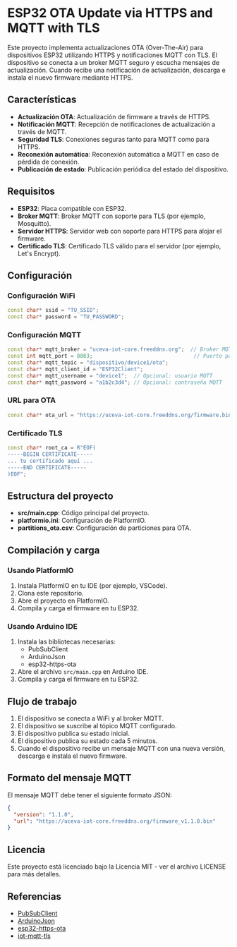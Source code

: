 # ESP32 OTA Update via HTTPS and MQTT with TLS

Este proyecto implementa actualizaciones OTA (Over-The-Air) para dispositivos ESP32 utilizando HTTPS y notificaciones MQTT con TLS. El dispositivo se conecta a un broker MQTT seguro y escucha mensajes de actualización. Cuando recibe una notificación de actualización, descarga e instala el nuevo firmware mediante HTTPS.

## Características

- **Actualización OTA**: Actualización de firmware a través de HTTPS.
- **Notificación MQTT**: Recepción de notificaciones de actualización a través de MQTT.
- **Seguridad TLS**: Conexiones seguras tanto para MQTT como para HTTPS.
- **Reconexión automática**: Reconexión automática a MQTT en caso de pérdida de conexión.
- **Publicación de estado**: Publicación periódica del estado del dispositivo.

## Requisitos

- **ESP32**: Placa compatible con ESP32.
- **Broker MQTT**: Broker MQTT con soporte para TLS (por ejemplo, Mosquitto).
- **Servidor HTTPS**: Servidor web con soporte para HTTPS para alojar el firmware.
- **Certificado TLS**: Certificado TLS válido para el servidor (por ejemplo, Let's Encrypt).

## Configuración

### Configuración WiFi

```cpp
const char* ssid = "TU_SSID";
const char* password = "TU_PASSWORD";
```

### Configuración MQTT

```cpp
const char* mqtt_broker = "uceva-iot-core.freeddns.org";  // Broker MQTT con TLS
const int mqtt_port = 8883;                                // Puerto para MQTT con TLS
const char* mqtt_topic = "dispositivo/device1/ota";
const char* mqtt_client_id = "ESP32Client";
const char* mqtt_username = "device1";  // Opcional: usuario MQTT
const char* mqtt_password = "a1b2c3d4"; // Opcional: contraseña MQTT
```

### URL para OTA

```cpp
const char* ota_url = "https://uceva-iot-core.freeddns.org/firmware.bin";
```

### Certificado TLS

```cpp
const char* root_ca = R"EOF(
-----BEGIN CERTIFICATE-----
... tu certificado aquí ...
-----END CERTIFICATE-----
)EOF";
```

## Estructura del proyecto

- **src/main.cpp**: Código principal del proyecto.
- **platformio.ini**: Configuración de PlatformIO.
- **partitions_ota.csv**: Configuración de particiones para OTA.

## Compilación y carga

### Usando PlatformIO

1. Instala PlatformIO en tu IDE (por ejemplo, VSCode).
2. Clona este repositorio.
3. Abre el proyecto en PlatformIO.
4. Compila y carga el firmware en tu ESP32.

### Usando Arduino IDE

1. Instala las bibliotecas necesarias:
   - PubSubClient
   - ArduinoJson
   - esp32-https-ota
2. Abre el archivo `src/main.cpp` en Arduino IDE.
3. Compila y carga el firmware en tu ESP32.

## Flujo de trabajo

1. El dispositivo se conecta a WiFi y al broker MQTT.
2. El dispositivo se suscribe al tópico MQTT configurado.
3. El dispositivo publica su estado inicial.
4. El dispositivo publica su estado cada 5 minutos.
5. Cuando el dispositivo recibe un mensaje MQTT con una nueva versión, descarga e instala el nuevo firmware.

## Formato del mensaje MQTT

El mensaje MQTT debe tener el siguiente formato JSON:

```json
{
  "version": "1.1.0",
  "url": "https://uceva-iot-core.freeddns.org/firmware_v1.1.0.bin"
}
```

## Licencia

Este proyecto está licenciado bajo la Licencia MIT - ver el archivo LICENSE para más detalles.

## Referencias

- [PubSubClient](https://github.com/knolleary/PubSubClient)
- [ArduinoJson](https://github.com/bblanchon/ArduinoJson)
- [esp32-https-ota](https://github.com/espressif/esp-idf/tree/master/examples/system/ota)
- [iot-mqtt-tls](https://github.com/alvaro-salazar/iot-mqtt-tls.git) 